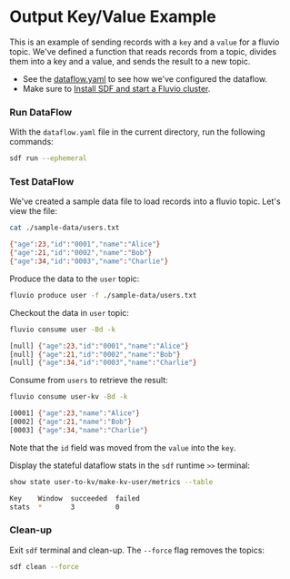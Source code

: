 # Output Key/Value Example

This is an example of sending records with a `key` and a `value` for a fluvio topic. We've defined a function that reads records from a topic, divides them into a key and a value, and sends the result to a new topic.

* See the [dataflow.yaml](./dataflow.yaml) to see how we've configured the dataflow.
* Make sure to [Install SDF and start a Fluvio cluster].

### Run DataFlow

With the `dataflow.yaml` file in the current directory, run the following commands:

```bash
sdf run --ephemeral
```

### Test DataFlow

We've created a sample data file to load records into a fluvio topic. Let's view the file:

```bash
cat ./sample-data/users.txt
```

```bash
{"age":23,"id":"0001","name":"Alice"}
{"age":21,"id":"0002","name":"Bob"}
{"age":34,"id":"0003","name":"Charlie"}
```

Produce the data to the `user` topic:

```bash
fluvio produce user -f ./sample-data/users.txt
```

Checkout the data in `user` topic:

```bash
fluvio consume user -Bd -k
```

```bash
[null] {"age":23,"id":"0001","name":"Alice"}
[null] {"age":21,"id":"0002","name":"Bob"}
[null] {"age":34,"id":"0003","name":"Charlie"}
```

Consume from `users` to retrieve the result:

```bash
fluvio consume user-kv -Bd -k
```

```bash
[0001] {"age":23,"name":"Alice"}
[0002] {"age":21,"name":"Bob"}
[0003] {"age":34,"name":"Charlie"}
```

Note that the `id` field was moved from the `value` into the `key`.

Display the stateful dataflow stats in the `sdf` runtime `>>` terminal:

```bash
show state user-to-kv/make-kv-user/metrics --table
```

```bash
Key    Window  succeeded  failed
stats  *       3          0
```

### Clean-up

Exit `sdf` terminal and clean-up. The `--force` flag removes the topics:

```bash
sdf clean --force
```

[Install SDF and start a Fluvio cluster]: /README.MD#prerequisites
